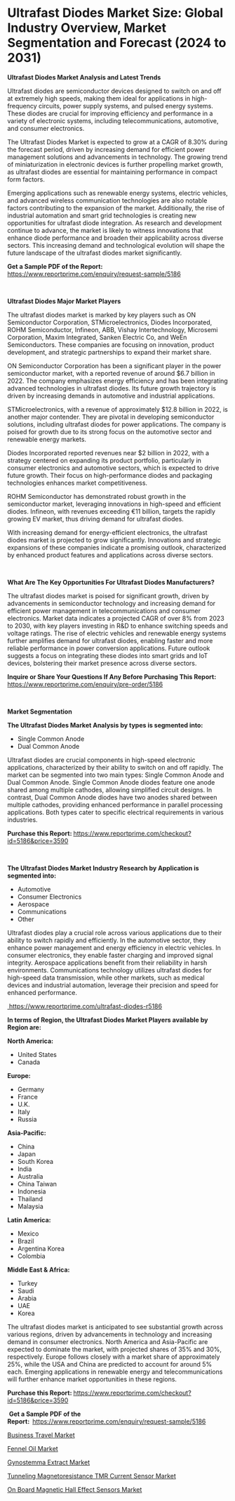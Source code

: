 <p><h1>Ultrafast Diodes Market Size: Global Industry Overview, Market Segmentation and Forecast (2024 to 2031)</h1></p><p><strong>Ultrafast Diodes Market Analysis and Latest Trends</strong></p>
<p><p>Ultrafast diodes are semiconductor devices designed to switch on and off at extremely high speeds, making them ideal for applications in high-frequency circuits, power supply systems, and pulsed energy systems. These diodes are crucial for improving efficiency and performance in a variety of electronic systems, including telecommunications, automotive, and consumer electronics.</p><p>The Ultrafast Diodes Market is expected to grow at a CAGR of 8.30% during the forecast period, driven by increasing demand for efficient power management solutions and advancements in technology. The growing trend of miniaturization in electronic devices is further propelling market growth, as ultrafast diodes are essential for maintaining performance in compact form factors. </p><p>Emerging applications such as renewable energy systems, electric vehicles, and advanced wireless communication technologies are also notable factors contributing to the expansion of the market. Additionally, the rise of industrial automation and smart grid technologies is creating new opportunities for ultrafast diode integration. As research and development continue to advance, the market is likely to witness innovations that enhance diode performance and broaden their applicability across diverse sectors. This increasing demand and technological evolution will shape the future landscape of the ultrafast diodes market significantly.</p></p>
<p><strong>Get a Sample PDF of the Report:&nbsp;</strong> <a href="https://www.reportprime.com/enquiry/request-sample/5186?utm_campaign=1094&utm_medium=2&utm_source=Github&utm_content=ia&utm_term=15112024&utm_id=ultrafast-diodes">https://www.reportprime.com/enquiry/request-sample/5186</a></p>
<p>&nbsp;</p>
<p><strong>Ultrafast Diodes Major Market Players</strong></p>
<p><p>The ultrafast diodes market is marked by key players such as ON Semiconductor Corporation, STMicroelectronics, Diodes Incorporated, ROHM Semiconductor, Infineon, ABB, Vishay Intertechnology, Microsemi Corporation, Maxim Integrated, Sanken Electric Co, and WeEn Semiconductors. These companies are focusing on innovation, product development, and strategic partnerships to expand their market share.</p><p>ON Semiconductor Corporation has been a significant player in the power semiconductor market, with a reported revenue of around $6.7 billion in 2022. The company emphasizes energy efficiency and has been integrating advanced technologies in ultrafast diodes. Its future growth trajectory is driven by increasing demands in automotive and industrial applications.</p><p>STMicroelectronics, with a revenue of approximately $12.8 billion in 2022, is another major contender. They are pivotal in developing semiconductor solutions, including ultrafast diodes for power applications. The company is poised for growth due to its strong focus on the automotive sector and renewable energy markets.</p><p>Diodes Incorporated reported revenues near $2 billion in 2022, with a strategy centered on expanding its product portfolio, particularly in consumer electronics and automotive sectors, which is expected to drive future growth. Their focus on high-performance diodes and packaging technologies enhances market competitiveness.</p><p>ROHM Semiconductor has demonstrated robust growth in the semiconductor market, leveraging innovations in high-speed and efficient diodes. Infineon, with revenues exceeding €11 billion, targets the rapidly growing EV market, thus driving demand for ultrafast diodes.</p><p>With increasing demand for energy-efficient electronics, the ultrafast diodes market is projected to grow significantly. Innovations and strategic expansions of these companies indicate a promising outlook, characterized by enhanced product features and applications across diverse sectors.</p></p>
<p>&nbsp;</p>
<p><strong>What Are The Key Opportunities For Ultrafast Diodes Manufacturers?</strong></p>
<p><p>The ultrafast diodes market is poised for significant growth, driven by advancements in semiconductor technology and increasing demand for efficient power management in telecommunications and consumer electronics. Market data indicates a projected CAGR of over 8% from 2023 to 2030, with key players investing in R&D to enhance switching speeds and voltage ratings. The rise of electric vehicles and renewable energy systems further amplifies demand for ultrafast diodes, enabling faster and more reliable performance in power conversion applications. Future outlook suggests a focus on integrating these diodes into smart grids and IoT devices, bolstering their market presence across diverse sectors.</p></p>
<p><strong>Inquire or Share Your Questions If Any Before Purchasing This Report:</strong> <a href="https://www.reportprime.com/enquiry/pre-order/5186?utm_campaign=1094&utm_medium=2&utm_source=Github&utm_content=ia&utm_term=15112024&utm_id=ultrafast-diodes">https://www.reportprime.com/enquiry/pre-order/5186</a></p>
<p>&nbsp;</p>
<p><strong>Market Segmentation</strong></p>
<p><strong>The Ultrafast Diodes Market Analysis by types is segmented into:</strong></p>
<p><ul><li>Single Common Anode</li><li>Dual Common Anode</li></ul></p>
<p><p>Ultrafast diodes are crucial components in high-speed electronic applications, characterized by their ability to switch on and off rapidly. The market can be segmented into two main types: Single Common Anode and Dual Common Anode. Single Common Anode diodes feature one anode shared among multiple cathodes, allowing simplified circuit designs. In contrast, Dual Common Anode diodes have two anodes shared between multiple cathodes, providing enhanced performance in parallel processing applications. Both types cater to specific electrical requirements in various industries.</p></p>
<p><strong>Purchase this Report:&nbsp;</strong><a href="https://www.reportprime.com/checkout?id=5186&price=3590&utm_campaign=1094&utm_medium=2&utm_source=Github&utm_content=ia&utm_term=15112024&utm_id=ultrafast-diodes">https://www.reportprime.com/checkout?id=5186&price=3590</a></p>
<p>&nbsp;</p>
<p><strong>The Ultrafast Diodes Market Industry Research by Application is segmented into:</strong></p>
<p><ul><li>Automotive</li><li>Consumer Electronics</li><li>Aerospace</li><li>Communications</li><li>Other</li></ul></p>
<p><p>Ultrafast diodes play a crucial role across various applications due to their ability to switch rapidly and efficiently. In the automotive sector, they enhance power management and energy efficiency in electric vehicles. In consumer electronics, they enable faster charging and improved signal integrity. Aerospace applications benefit from their reliability in harsh environments. Communications technology utilizes ultrafast diodes for high-speed data transmission, while other markets, such as medical devices and industrial automation, leverage their precision and speed for enhanced performance.</p></p>
<p><a href="https://www.reportprime.com/ultrafast-diodes-r5186?utm_campaign=1094&utm_medium=2&utm_source=Github&utm_content=ia&utm_term=15112024&utm_id=ultrafast-diodes">&nbsp;https://www.reportprime.com/ultrafast-diodes-r5186</a></p>
<p><strong>In terms of Region, the Ultrafast Diodes Market Players available by Region are:</strong></p>
<p>
    <p> <strong> North America: </strong>
        <ul>
            <li>United States</li>
            <li>Canada</li>
        </ul>
        </p> 
    <p> <strong> Europe: </strong>
        <ul>
            <li>Germany</li>
            <li>France</li>
            <li>U.K.</li>
            <li>Italy</li>
            <li>Russia</li>
        </ul>
        </p> 
    <p> <strong> Asia-Pacific: </strong>
        <ul>
            <li>China</li>
            <li>Japan</li>
            <li>South Korea</li>
            <li>India</li>
            <li>Australia</li>
            <li>China Taiwan</li>
            <li>Indonesia</li>
            <li>Thailand</li>
            <li>Malaysia</li>
        </ul>
        </p> 
    <p> <strong> Latin America: </strong>
        <ul>
            <li>Mexico</li>
            <li>Brazil</li>
            <li>Argentina Korea</li>
            <li>Colombia</li>
        </ul>
        </p> 
    <p> <strong> Middle East & Africa: </strong>
        <ul>
            <li>Turkey</li>
            <li>Saudi</li>
            <li>Arabia</li>
            <li>UAE</li>
            <li>Korea</li>
        </ul>
    </p>
    </p>
<p><p>The ultrafast diodes market is anticipated to see substantial growth across various regions, driven by advancements in technology and increasing demand in consumer electronics. North America and Asia-Pacific are expected to dominate the market, with projected shares of 35% and 30%, respectively. Europe follows closely with a market share of approximately 25%, while the USA and China are predicted to account for around 5% each. Emerging applications in renewable energy and telecommunications will further enhance market opportunities in these regions.</p></p>
<p><strong>Purchase this Report: </strong><a href="https://www.reportprime.com/checkout?id=5186&price=3590&utm_campaign=1094&utm_medium=2&utm_source=Github&utm_content=ia&utm_term=15112024&utm_id=ultrafast-diodes">https://www.reportprime.com/checkout?id=5186&price=3590</a></p>
<p>&nbsp;<strong>Get a Sample PDF of the Report:&nbsp;&nbsp;</strong><a href="https://www.reportprime.com/enquiry/request-sample/5186?utm_campaign=1094&utm_medium=2&utm_source=Github&utm_content=ia&utm_term=15112024&utm_id=ultrafast-diodes">https://www.reportprime.com/enquiry/request-sample/5186</a></p>
<p><strong></strong></p>
<p><p><a href="https://issuu.com/reportprime-2/docs/business-travel-market-size-2030.pp_a72d140f174cca?utm_campaign=1094&utm_medium=2&utm_source=Github&utm_content=ia&utm_term=15112024&utm_id=ultrafast-diodes">Business Travel Market</a></p><p><a href="https://www.linkedin.com/pulse/global-fennel-oil-market-opportunities-forecast-period-from-yp5gc?utm_campaign=1094&utm_medium=2&utm_source=Github&utm_content=ia&utm_term=15112024&utm_id=ultrafast-diodes">Fennel Oil Market</a></p><p><a href="https://www.linkedin.com/pulse/gynostemma-extract-industry-sector-new-technologies-market-z1d6c?utm_campaign=1094&utm_medium=2&utm_source=Github&utm_content=ia&utm_term=15112024&utm_id=ultrafast-diodes">Gynostemma Extract Market</a></p><p><a href="https://github.com/SamiaChowdhury801/Market-Research-Report-List-1/blob/main/tunneling-magnetoresistance-tmr-current-sensor-market.md?utm_campaign=1094&utm_medium=2&utm_source=Github&utm_content=ia&utm_term=15112024&utm_id=ultrafast-diodes">Tunneling Magnetoresistance TMR Current Sensor Market</a></p><p><a href="https://github.com/LilianFaulkner65/Market-Research-Report-List-1/blob/main/on-board-magnetic-hall-effect-sensors-market.md?utm_campaign=1094&utm_medium=2&utm_source=Github&utm_content=ia&utm_term=15112024&utm_id=ultrafast-diodes">On Board Magnetic Hall Effect Sensors Market</a></p></p>